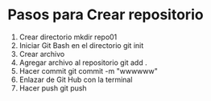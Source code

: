# **Pasos para Crear repositorio**
1. Crear directorio   mkdir repo01
2. Iniciar Git Bash en el directorio   git init
3. Crear archivo 
4. Agregar archivo al repositorio git add .
5. Hacer commit git commit -m "wwwwww"
6. Enlazar  de Git Hub con la terminal 
7. Hacer push git push 
